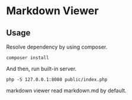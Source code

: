 # Markdown Viewer

## Usage

Resolve dependency by using composer.

```
composer install
```

And then, run built-in server.

```
php -S 127.0.0.1:8080 public/index.php
```

markdown viewer read markdown.md by default.
